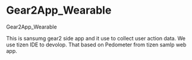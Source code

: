# Gear2App_Wearable
Gear2App_Wearable

This is sansumg gear2 side app and it use to collect user action data. We use tizen IDE to devolop. 
That based on Pedometer from tizen samlp web app. 
